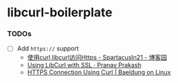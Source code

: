 libcurl-boilerplate
===================
### TODOs
- [ ] Add `https://` support
    - [使用curl,libcurl访问Https - SpartacusIn21 - 博客园](https://www.cnblogs.com/chenyangchun/p/6868102.html)
    - [Using LibCurl with SSL · Pranav Prakash](https://pranavprakash.net/2014/09/27/using-libcurl-with-ssl/)
    - [HTTPS Connection Using Curl | Baeldung on Linux](https://www.baeldung.com/linux/curl-https-connection)
